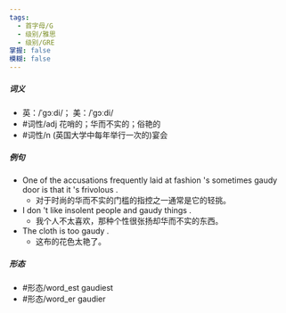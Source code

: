 ```yaml
---
tags:
  - 首字母/G
  - 级别/雅思
  - 级别/GRE
掌握: false
模糊: false
---
```

##### 词义
- 英：/ˈɡɔːdi/； 美：/ˈɡɔːdi/
- #词性/adj  花哨的；华而不实的；俗艳的
- #词性/n  (英国大学中每年举行一次的)宴会
##### 例句
- One of the accusations frequently laid at fashion 's sometimes gaudy door is that it 's frivolous .
	- 对于时尚的华而不实的门槛的指控之一通常是它的轻挑。
- I don 't like insolent people and gaudy things .
	- 我个人不太喜欢，那种个性很张扬却华而不实的东西。
- The cloth is too gaudy .
	- 这布的花色太艳了。
##### 形态
- #形态/word_est gaudiest
- #形态/word_er gaudier
